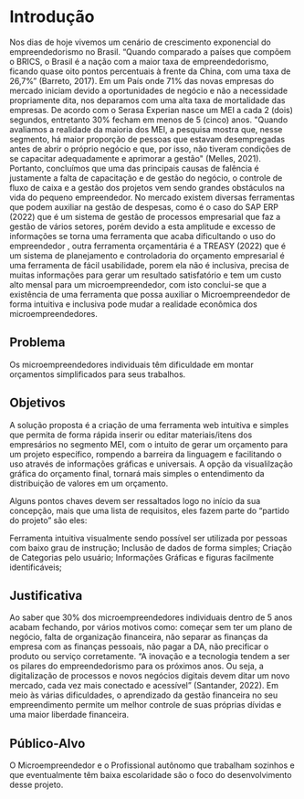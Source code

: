 # Introdução

Nos dias de hoje vivemos um cenário de crescimento exponencial do empreendedorismo no Brasil.
“Quando comparado a países que compõem o BRICS, o Brasil é a nação com a maior taxa de empreendedorismo, ficando quase oito pontos percentuais à frente da China, com uma taxa de 26,7%” (Barreto, 2017).
Em um País onde 71% das novas empresas do mercado iniciam devido a oportunidades de negócio e não a necessidade propriamente dita, nos deparamos com uma alta taxa de mortalidade das empresas. 
De acordo com o Serasa Experian nasce um MEI a cada 2 (dois) segundos, entretanto 30% fecham em menos de 5 (cinco) anos.
"Quando avaliamos a realidade da maioria dos MEI, a pesquisa mostra que, nesse segmento, há maior proporção de pessoas que estavam desempregadas antes de abrir o próprio negócio e que, por isso, não tiveram condições de se capacitar adequadamente e aprimorar a gestão" (Melles, 2021). 
Portanto, concluímos que uma das principais causas de falência é justamente a falta de capacitação e de gestão do negócio, o controle de fluxo de caixa e a gestão dos projetos vem sendo grandes obstáculos na vida do pequeno empreendedor.
No mercado existem diversas ferramentas que podem auxiliar na gestão de despesas, 
como é o caso do SAP ERP (2022) que é um sistema de gestão de processos empresarial que faz a gestão de vários setores, porém devido a esta amplitude e excesso de informações se torna uma ferramenta que acaba dificultando o uso do empreendedor , outra ferramenta orçamentária é a TREASY (2022) que é um sistema de planejamento e controladoria do orçamento empresarial é uma ferramenta de fácil usabilidade, porem ela não é inclusiva, precisa de muitas informações para gerar um resultado satisfatório e tem um custo alto mensal para um microempreendedor, com isto conclui-se que a existência de uma ferramenta que possa auxiliar o Microempreendedor de forma intuitiva e inclusiva pode mudar a realidade econômica dos microempreendedores.

## Problema

Os microempreendedores individuais têm dificuldade em montar orçamentos simplificados para seus trabalhos.

## Objetivos

A solução proposta é a criação de uma ferramenta web intuitiva e simples que permita de forma rápida inserir ou editar materiais/itens dos empresários no segmento MEI, com o intuito de gerar um orçamento para um projeto específico, rompendo a barreira da linguagem e facilitando o uso através de informações gráficas e universais. A opção da visualilzação gráfica do orçamento final, tornará mais simples o entendimento da distribuição de valores em um orçamento. 

Alguns pontos chaves devem ser ressaltados logo no início da sua concepção, mais que uma lista de requisitos, eles fazem parte do “partido do projeto” são eles:


Ferramenta intuitiva visualmente sendo possível ser utilizada por pessoas com baixo grau de instrução;
Inclusão de dados de forma simples;
Criação de Categorias pelo usuário;
Informações Gráficas e figuras facilmente identificáveis;

## Justificativa

Ao saber que 30% dos microempreendedores individuais dentro de 5 anos acabam fechando, por vários motivos como: começar sem ter um plano de negócio, falta de organização financeira, não separar as finanças da empresa com as finanças pessoais, não pagar a DA, não precificar o produto ou serviço corretamente. “A inovação e a tecnologia tendem a ser os pilares do empreendedorismo para os próximos anos. Ou seja, a digitalização de processos e novos negócios digitais devem ditar um novo mercado, cada vez mais conectado e acessível” (Santander, 2022). Em meio às várias dificuldades, o aprendizado da gestão financeira no seu empreendimento permite um melhor controle de suas próprias dívidas e uma maior liberdade financeira.

## Público-Alvo

O Microempreendedor e o Profissional autônomo que trabalham sozinhos e que eventualmente têm baixa escolaridade são o foco do desenvolvimento desse projeto.
